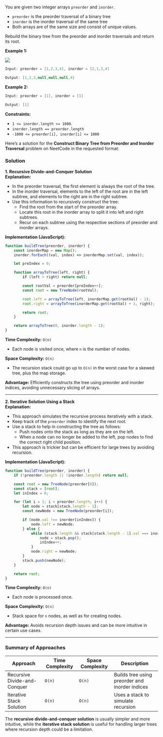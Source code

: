 You are given two integer arrays `preorder` and `inorder`.

- `preorder` is the preorder traversal of a binary tree
- `inorder` is the inorder traversal of the same tree
- Both arrays are of the same size and consist of unique values.

Rebuild the binary tree from the preorder and inorder traversals and return its root.

**Example 1:**

![](https://imagedelivery.net/CLfkmk9Wzy8_9HRyug4EVA/938c14d3-6669-47ab-924b-a1a08640f200/public)

```java
Input: preorder = [1,2,3,4], inorder = [2,1,3,4]

Output: [1,2,3,null,null,null,4]
```


**Example 2:**

```java
Input: preorder = [1], inorder = [1]

Output: [1]
```


**Constraints:**

- `1 <= inorder.length <= 1000`.
- `inorder.length == preorder.length`
- `-1000 <= preorder[i], inorder[i] <= 1000`

Here’s a solution for the **Construct Binary Tree from Preorder and Inorder Traversal** problem on NeetCode in the requested format:

### Solution

**1. Recursive Divide-and-Conquer Solution**  
**Explanation:**  
- In the preorder traversal, the first element is always the root of the tree.
- In the inorder traversal, elements to the left of the root are in the left subtree, and elements to the right are in the right subtree.
- Use this information to recursively construct the tree:
  - Find the root from the start of the preorder array.
  - Locate this root in the inorder array to split it into left and right subtrees.
  - Recur on each subtree using the respective sections of preorder and inorder arrays.
  
**Implementation (JavaScript):**

```javascript
function buildTree(preorder, inorder) {
    const inorderMap = new Map();
    inorder.forEach((val, index) => inorderMap.set(val, index));

    let preIndex = 0;

    function arrayToTree(left, right) {
        if (left > right) return null;

        const rootVal = preorder[preIndex++];
        const root = new TreeNode(rootVal);

        root.left = arrayToTree(left, inorderMap.get(rootVal) - 1);
        root.right = arrayToTree(inorderMap.get(rootVal) + 1, right);

        return root;
    }

    return arrayToTree(0, inorder.length - 1);
}
```

**Time Complexity:** `O(n)`  
- Each node is visited once, where `n` is the number of nodes.

**Space Complexity:** `O(n)`  
- The recursion stack could go up to `O(n)` in the worst case for a skewed tree, plus the map storage.

**Advantage:** Efficiently constructs the tree using preorder and inorder indices, avoiding unnecessary slicing of arrays.

---

**2. Iterative Solution Using a Stack**  
**Explanation:**  
- This approach simulates the recursive process iteratively with a stack.
- Keep track of the `preorder` index to identify the next root.
- Use a stack to help in constructing the tree as follows:
  - Push nodes onto the stack as long as they are on the left.
  - When a node can no longer be added to the left, pop nodes to find the correct right child position.
- This approach is trickier but can be efficient for large trees by avoiding recursion.

**Implementation (JavaScript):**

```javascript
function buildTree(preorder, inorder) {
    if (!preorder.length || !inorder.length) return null;

    const root = new TreeNode(preorder[0]);
    const stack = [root];
    let inIndex = 0;

    for (let i = 1; i < preorder.length; i++) {
        let node = stack[stack.length - 1];
        const newNode = new TreeNode(preorder[i]);

        if (node.val !== inorder[inIndex]) {
            node.left = newNode;
        } else {
            while (stack.length && stack[stack.length - 1].val === inorder[inIndex]) {
                node = stack.pop();
                inIndex++;
            }
            node.right = newNode;
        }
        stack.push(newNode);
    }

    return root;
}
```

**Time Complexity:** `O(n)`  
- Each node is processed once.

**Space Complexity:** `O(n)`  
- Stack space for `n` nodes, as well as for creating nodes.

**Advantage:** Avoids recursion depth issues and can be more intuitive in certain use cases.

---

### Summary of Approaches

| Approach                    | Time Complexity | Space Complexity | Description                          |
|-----------------------------|-----------------|------------------|--------------------------------------|
| Recursive Divide-and-Conquer | `O(n)`         | `O(n)`          | Builds tree using preorder and inorder indices |
| Iterative Stack Solution     | `O(n)`         | `O(n)`          | Uses a stack to simulate recursion   |

The **recursive divide-and-conquer solution** is usually simpler and more intuitive, while the **iterative stack solution** is useful for handling larger trees where recursion depth could be a limitation.
